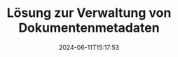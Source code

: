 ---
############################# Static ############################
layout: "family"
date:  2024-06-11T15:17:53
draft: false

product: "Metadata"
product_tag: "metadata"

lang: de

############################# Head ############################
head_title: ".NET-, Java-, Node.js-APIs und Online-Metadaten-Manipulations-Apps von GroupDocs"
head_description: "Dokumentmetadaten-APIs, nativ für C#, .NET und Java. Lesen, schreiben, bearbeiten und vergleichen Sie Metainformationen aller gängigen Formate. Metadaten analysieren und exportieren."

############################# Header ############################
title: "Lösung zur Verwaltung von Dokumentenmetadaten"
description:  |
  APIs und Apps zum Lesen, Bearbeiten, Ersetzen und Entfernen von Metadaten von Dokumenten, Bildern und anderen Dateiformaten auf gängigen Plattformen.

  Fügen Sie versteckte Metadateninformationen zu Ihren Geschäftsdateien und Dokumenten hinzu.

  Ändern oder entfernen Sie Metadaten, die bereits in Ihren Dokumenten enthalten sind.

  Sammeln und analysieren Sie Informationen über Dokumenten- und Dateimetadaten.

############################# Supported Platforms ###############################
supported_platforms:
  enable: true
  head_title: "Wählen Sie Ihre Plattform"
  title: "Plattformunabhängigkeit"
  description: "GroupDocs.Metadata ist mit einer Vielzahl von Betriebssystemen und Frameworks kompatibel:"
  details_link_title: "Erfahren Sie mehr"

  items:
    # items loop
    - title: ".NET"
      description: GroupDocs.Metadata .NET 
      color: "blue"
      tag: "net"
      link: "/metadata/net/"
      features_link: "https://docs.groupdocs.com/metadata/net/system-requirements/"
      features:
          # features loop
          - rows: "4"
            content: |
                    .NET Core 3.0 or higher <br> .NET 5.0 or higher <br> .NET Standard 2.1
      
          # features loop
          - rows: "1"
            content: |
                    Windows <br> Linux <br> Mac OS
      
          # features loop
          - rows: "3"
            content: |
                    Microsoft Visual Studio <br> JetBrains Rider <br> Microsoft Visual Code
      
          # features loop
          - rows: "1"
            content: |
                    70+ file formats
      

    # items loop
    - title: "Java"
      description: GroupDocs.Metadata Java
      color: "red"
      tag: "java"
      link: "/metadata/java/"
      features_link: "https://docs.groupdocs.com/metadata/java/system-requirements/"
      features:
          # features loop
          - rows: "4"
            content: |
                    J2SE 7.0 or higher <br> Kotlin
      
          # features loop
          - rows: "1"
            content: |
                    Windows <br> Linux <br> Mac OS
      
          # features loop
          - rows: "3"
            content: |
                    IntelliJ IDEA <br> Eclipse <br> NetBeans
      
          # features loop
          - rows: "1"
            content: |
                    70+ file formats

    # items loop
    - title: "Node.js"
      description: GroupDocs.Metadata Node.js
      color: "green"
      tag: "nodejs-java"
      link: "/metadata/nodejs-java/"
      features_link: "https://docs.groupdocs.com/metadata/"
      features:
          # features loop
          - rows: "4"
            content: |
                    Node.js 16+ and J2SE 8.0 (1.8)+
      
          # features loop
          - rows: "1"
            content: |
                    Windows <br> Linux <br> Mac OS
      
          # features loop
          - rows: "3"
            content: |
                    Atom <br> Visual Studio Code <br> Jeder andere Texteditor
      
          # features loop
          - rows: "1"
            content: |
                    70+ file formats

############################# Features ###############################
features:
  enable: true
  title: "Überprüfung der Funktionen von GroupDocs.Metadata"
  description: "Unsere Lösung ist darauf ausgelegt, Metadaten in vielen gängigen Dateiformaten zu bearbeiten, darunter Bilder und Office-Dokumente."

  items:
    # items loop
    - icon: "protect"
      title: "Schützen Sie Geschäftsinformationen"
      content: "Fügen Sie versteckte Metadaten zu Ihren sensiblen Dateien und Dokumenten hinzu."

    # items loop
    - icon: "control"
      title: "Kontrollieren Sie die Metadaten des Dokuments"
      content: "Sammeln Sie detaillierte Informationen zu den in Dokumenten enthaltenen Metadaten."

    # items loop
    - icon: "manipulate"
      title: "Metadateninformationen bearbeiten"
      content: "Ändern Sie Inhalte oder löschen Sie Metadaten in vielen unterstützten Dateiformaten."

    # items loop
    - icon: "additional"
      title: "Diverse Zusatzfunktionen"
      content: "Erhalten Sie eine Dokumentvorschau, extrahieren Sie Metadatenpakete usw."

############################# Code Samples ###############################
code_samples:
  enable: true
  title: "Schützen Sie Dokumente mithilfe von Metadaten"
  description: "GroupDocs.Metadata typische Codebeispiele für Vorgänge."

  items:
    # items loop
    - title: "Entfernen Sie unnötige Metadaten aus Bildern und Dokumenten"
      content: "GroupDocs.Metadata hilft Ihnen, versteckte Informationen ganz einfach aus Ihren Dateien und Dokumenten zu entfernen. Sie können schnell Details löschen, etwa wann und wo ein Bild aufgenommen wurde, oder Autoren- und Herausgeberinformationen aus Office-Dokumenten entfernen."
      samples:
          # samples loop
          - language: "C#"
            color: "blue"
            content: |
                    <code class="language-csharp" data-lang="csharp">
                        // Übergeben Sie den Pfad zu einem Dokument an den Konstruktor Metadata

                        using (Metadata metadata = new Metadata("source.docx"))
                        {
                            // Entfernen Sie Dokumenteigenschaften, die mit dem Ersteller und Editor verbunden sind
                            var affected = metadata.RemoveProperties(
                                p => p.Tags.Contains(Tags.Person.Creator) ||
                                    p.Tags.Contains(Tags.Person.Editor);

                            // Prozessergebnis der Metadatenentfernung
                            Console.WriteLine("Properties removed: {0}", affected);

                            // Bereinigtes Dokument speichern
                            metadata.Save("result.docx");
                        }                    
                    </code>

          # samples loop
          - language: "Java"
            color: "red"
            content: |
                    <code class="language-java" data-lang="java">
                        // Übergeben Sie den Pfad zu einem Dokument an den Konstruktor Metadata

                        try (Metadata metadata = new Metadata("source.docx");{

                            // Entfernen Sie Dokumenteigenschaften, die mit dem Ersteller und Editor verbunden sind
                            int affected = metadata.removeProperties(
                                new ContainsTagSpecification(Tags.getPerson().getCreator()).or(
                                new ContainsTagSpecification(Tags.getPerson().getEditor())));

                            // Prozessergebnis der Metadatenentfernung
                            System.out.println(String.format("Properties removed: %s", affected));

                            // Bereinigtes Dokument speichern
                            metadata.save("result.docx");
                        }

                    </code>

          # samples loop
          - language: "TypeScript"
            color: "green"
            content: |
                    <code class="language-java" data-lang="javascript">
                        // Übergeben Sie den Pfad zu einem Dokument an den Konstruktor Metadata

                        const metadata = new groupdocs.metadata.Metadata("source.docx");
    
                        // Entfernen Sie Dokumenteigenschaften, die mit dem Ersteller und Editor verbunden sind
                        var affected = metadata.removeProperties(
                            new groupdocs.metadata.ContainsTagSpecification(groupdocs.metadata.Tags.getPerson().getCreator()).or(
                            new groupdocs.metadata.ContainsTagSpecification(groupdocs.metadata.Tags.getPerson().getEditor()))
                            );

                        // Prozessergebnis der Metadatenentfernung
                        console.log('Properties removed: ${affected}');

                        // Bereinigtes Dokument speichern
                        metadata.save("result.docx");                        

                    </code>

############################# Supported Formats ###############################
formats:
  enable: true
  title: "Mehr als 70 Formate werden unterstützt"
  description: "GroupDocs.Metadata hilft bei der Kontrolle von Metadaten in gängigen Dokument- und Dateiformaten."

############################# Metrics ###############################
metrics:
  enable: true
  title: "GroupDocs.Metadata Erfolge"
  description: "Entdecken Sie die wichtigsten Kennzahlen der Leistungen unserer Bibliothek"

  items:
    # items loop
    - number: "70+"
      title: "Unterstützte Formate"
      content: "GroupDocs.Metadata unterstützt die Metadatenbearbeitung für mehr als 70 gängige Dateiformate."

    # items loop
    - number: "700k"
      title: "NuGet-Downloads"
      content: "Das Paket „GroupDocs.Metadata für .NET NuGet“ wurde mehr als 700.000 Mal heruntergeladen."

    # items loop
    - number: "15k"
      title: "Maven-Downloads"
      content: "GroupDocs.Metadata hat 15.000 Downloads auf Maven. Leistungsstarkes Java-Metadatenmanagement."

    # items loop
    - number: "140+"
      title: "Zufriedene Kunden"
      content: "Sowohl berühmte Unternehmen als auch einzelne Entwickler bevorzugen GroupDocs-Produkte, um innovative Lösungen zu entwickeln."


############################# Customers ###############################
customers:
  enable: true
  title: "Unsere zufriedenen Kunden"
  description: "GroupDocs-Produkte vertrauen vielen Kunden auf der ganzen Welt und werden in vielen wettbewerbsfähigen Geschäftslösungen weltweit eingesetzt."

  items:
    # items loop
    - title: "BenQ Corporation"
      logo: "benq"
      
    # items loop
    - title: "Nasdaq Stock Market"
      logo: "nasdaq"
      
    # items loop
    - title: "AT&T Inc."
      logo: "att"
      
    # items loop
    - title: "Customer logo AstraZeneca"
      logo: "astrazeneca"
      
    # items loop
    - title: "Central Bank of Argentina"
      logo: "argentinacentralbank"
      
    # items loop
    - title: "Roche Holding AG"
      logo: "roche"
      
    # items loop
    - title: "Capita"
      logo: "capita"
      
    # items loop
    - title: "Axa S.A."
      logo: "axa"
      
    # items loop
    - title: "Instructure Inc."
      logo: "instructure"
      
    # items loop
    - title: "Wipro"
      logo: "wipro"


############################# Actions ###############################
actions:
  enable: true
  title: "Bereit zum Start?"
  description: "Testen Sie die Funktionen von GroupDocs.Metadata kostenlos in Ihren Anwendungen"

  items:
    # items loop
    - title: ".NET"
      color: "blue"
      link: "/metadata/net/"

    # items loop
    - title: "Java"
      color: "red"
      link: "/metadata/java/"

    # items loop
    - title: "Node.js"
      color: "green"
      link: "/metadata/nodejs-java/"      

############################# FAQ ###############################
faq:
  enable: true
  title: "Häufig gestellte Fragen"
  description: "Haben Sie Fragen zu unserem Produkt? Wir haben Antworten!"

  items:
    # items loop
    - question: "Benötigt GroupDocs.Metadata Software von Drittanbietern für die Verarbeitung von Dokumentmetadaten?"
      answer: "GroupDocs.Metadata arbeitet unabhängig; Es sind keine externen Bibliotheken wie Microsoft Office oder Adobe Acrobat erforderlich."

    # items loop
    - question: "Kann ich die Funktionen von GroupDocs.Metadata vor dem Kauf ausprobieren?"
      answer: "Absolut! GroupDocs.Metadata bietet eine kostenlose Testversion an. Installieren Sie es und erkunden Sie seine Funktionen. Bitte beachten Sie jedoch, dass Testversionen Ihren Dokumenten „Testabzeichen“ hinzufügen und nur die ersten drei Seiten verarbeiten. Für das komplette Erlebnis erhalten Sie eine kostenlose 30-tägige temporäre Lizenz mit vollem Funktionsumfang. Schauen Sie sich die Details [hier](https://purchase.groupdocs.com/temporary-license/) an."

    # items loop
    - question: "Welche Arten von Lizenzen sind verfügbar?"
      answer: "Suchen Sie nach einer GroupDocs.Metadata-Lizenz? Wir bieten Ihnen verschiedene Optionen. Wählen Sie aus Lizenzen, die auf Ihre Bedürfnisse zugeschnitten sind, basierend auf Faktoren wie der Anzahl der Entwickler in Ihrem Team, Bereitstellungsstandorten (z. B. Einzelbüro oder Remote-Arbeitsplätze) und ob die Endkundenverteilung die gemeinsame Nutzung des SDK/der API mit Kunden erfordert. Alternativ können Sie sich für eine monatliche Nutzungslizenz entscheiden, bei der Sie mit getakteten Tarifen auf Basis Ihrer Nutzung bezahlen. Entdecken Sie weiter und finden Sie die perfekte Lösung [hier](https://purchase.groupdocs.com/pricing/metadata/net/)."

############################# Cloud Links ###############################
cloud_links:
  enable: true
  title: "GroupDocs.Metadata Low-Code-APIs enthalten"
  description: "Verwalten Sie vertrauliche Metadaten in Geschäftsdateien innerhalb Ihrer Anwendung mithilfe unserer cloudbasierten REST-API."
  
  items:
    # items loop
    - title: "GroupDocs.Metadata Cloud for cURL"
      content: "Arbeiten Sie mit cURL RESTful-Metadatenbearbeitungs-APIs, um Metadateninformationen von PDF-, Word-, Excel-, Präsentations-, Bild- und Multimediadateien in Ihren Anwendungen zu verwalten."
      icon: "groupdocs_metadata-for-curl"
      link: "https://products.groupdocs.cloud/metadata/curl"

    # items loop
    - title: "GroupDocs.Metadata Cloud for .NET"
      content: "Verwenden Sie die Metadaten-REST-API mit dem .NET SDK, um Metadaten aus Dokumentformaten in .NET-Anwendungen hinzuzufügen, zu bearbeiten, zu extrahieren, zu suchen und zu löschen."
      icon: "groupdocs_metadata-for-net"
      link: "https://products.groupdocs.cloud/metadata/net"

    # items loop
    - title: "GroupDocs.Metadata Cloud for Java"
      content: "Erweitern Sie Ihre Java-Anwendungen mit leistungsstarken Metadatenverwaltungsfunktionen mithilfe des Metadata SDK für Java."
      icon: "groupdocs_metadata-for-java"
      link: "https://products.groupdocs.cloud/metadata/java"

############################# App links ###############################
app_links:
  enable: true
  title: "GroupDocs.Metadata Keine Code-Apps enthalten"
  description: "Greifen Sie auf die Webanwendung GroupDocs zum Verwalten von Dokumentmetadaten zu. Verarbeiten Sie KOSTENLOS über 70 gängige Dateiformate in Ihrem Lieblingsbrowser."

  items:
    # items loop
    - title: "GroupDocs.Metadata Total"
      content: "Kostenlose App zum Anzeigen und Bearbeiten von Metadaten von Word, Excel, PDF, PowerPoint und mehr als 70 Dokumenttypen."
      icon: "groupdocs_metadata-app"
      link: "https://products.groupdocs.app/metadata/total"

    # items loop
    - title: "GroupDocs.Metadata DOCX"
      content: "Kostenloser Online-Metadaten-Viewer und -Editor für MS Word-Dokumente."
      icon: "groupdocs_words-app"
      link: "https://products.groupdocs.app/metadata/docx"

    # items loop
    - title: "GroupDocs.Metadata PDF"
      content: "Metadateninformationen von PDF-Dokumenten online anzeigen oder bearbeiten."
      icon: "groupdocs_pdf-app"
      link: "https://products.groupdocs.app/metadata/pdf"


      


---